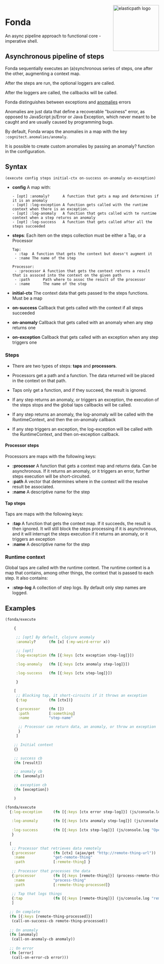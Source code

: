 <img src="https://www.elasticpath.com/sites/all/themes/bootstrap/images/elastlic-path-logo-RGB.svg" alt="elasticpath logo" title="elasticpath" align="right" width="150"/>

# Fonda

An async pipeline approach to functional core - imperative shell.

## Asynchronous pipeline of steps

Fonda sequentially executes an (a)synchronous series of steps, one after the other, augmenting a context map.

After the steps are run, the optional loggers are called.

After the loggers are called, the callbacks will be called.

Fonda distinguishes between exceptions and [anomalies](https://github.com/cognitect-labs/anomalies/blob/master/src/cognitect/anomalies.cljc) errors

Anomalies are just data that define a recoverable "business" error, as opposed to JavaScript js/Error or Java Exception, 
which never meant to be caught and are usually caused by programming bugs.
 
By default, Fonda wraps the anomalies in a map with the key `:cognitect.anomalies/anomaly`.

It is possible to create custom anomalies by passing an anomaly? function in the configuration.

## Syntax

```clojure
(execute config steps initial-ctx on-success on-anomaly on-exception)
```
- **config** A map with:

      - [opt] :anomaly?      A function that gets a map and determines if it is an anomaly
      - [opt] :log-exception A function gets called with the runtime context when there is an exception.
      - [opt] :log-anomaly   A function that gets called with te runtime context when a step returns an anomaly
      - [opt] :log-success   A function that gets called after all the steps succeeded
      
- **steps**: Each item on the steps collection must be either a Tap, or a Processor

      Tap:
       - :tap  A function that gets the context but doesn't augment it
       - :name The name of the step

      Processor:
       - :processor A function that gets the context returns a result that is assoced into the context on the given path
       - :path      Path where to assoc the result of the processor
       - :name      The name of the step
       
- **initial-ctx** The context data that gets passed to the steps functions. Must be a map
               
- **on-success**  Callback that gets called with the context if all steps succeeded
- **on-anomaly**   Callback that gets called with an anomaly when any step returns one
- **on-exception** Callback that gets called with an exception when any step triggers one

### Steps

- There are two types of steps: **taps** and **processors**.

- Processors get a path and a function. The data returned will be placed in the context on that path.

- Taps only get a function, and if they succeed, the result is ignored.

- If any step returns an anomaly, or triggers an exception, the execution of the steps stops and the global taps 
  callbacks will be called.

- If any step returns an anomaly, the log-anomaly will be called with the RuntimeContext, and then the on-anomaly callback

- If any step triggers an exception, the log-exception will be called with the RuntimeContext, and then on-exception callback.

#### Processor steps

Processors are maps with the following keys:

- **:processor** A function that gets a context map and returns data. Can be asynchronous.
               If it returns an anomaly, or it triggers an error, further steps execution will be short-circuited.
- **:path** A vector that determines where in the context will the resolve result be associated.
- **:name** A descriptive name for the step

#### Tap steps

Taps are maps with the following keys:

- **:tap**   A function that gets the context map. If it succeeds, the result is then ignored.
            It will still block the steps processing if it is asynchronous, and it will interrupt the steps execution
            if it returns an anomaly, or it triggers an exception
- **:name**  A descriptive name for the step

### Runtime context

Global taps are called with the runtime context. The runtime context is a map that contains, among other things, 
the context that is passed to each step. It also contains:

- **:step-log** A collection of step logs. By default only step names are logged.


## Examples

```clojure
(fonda/execute

    {

     ;; [opt] By default, clojure anomaly
     :anomaly?      (fn [x] (:my-weird-error x))

     ;; [opt]
     :log-exception (fn [{:keys [ctx exception step-log]}])

     :log-anomaly   (fn [{:keys [ctx anomaly step-log]}])
     
     :log-success   (fn [{:keys [ctx step-log]}])

     }

    [
     ;; Blocking tap, it short-circuits if it throws an exception
     {:tap          (fn [ctx])}

     {:processor    (fn [])
      :path         [:something]
      :name         "step-name"

      ;; Processor can return data, an anomaly, or throw an exception
      }
     ]

    ;; Initial context
    {}

    ;; success cb
    (fn [result])

    ;; anomaly cb
    (fn [anomaly])

    ;; exception cb
    (fn [exception])

    )
```

```clojure
(fonda/execute
  {:log-exception     (fn [{:keys [ctx error step-log]}] (js/console.log "Exception happened:" error))
   
   :log-anomaly       (fn [{:keys [ctx anomaly step-log]}] (js/console.log "An anomaly happened:" anomaly))
   
   :log-success       (fn [{:keys [ctx step-log]}] (js/console.log "Operation successful!"))
   }
  
  [
   ;; Processor that retrieves data remotely
   {:processor        (fn [ctx] (ajax/get "http://remote-thing-url"))
    :name             "get-remote-thing"
    :path             [:remote-thing] }
   
   ;; Processor that processes the data
   {:processor        (fn [{:keys [remote-thing]}] (process-remote-thing remote-thing))
    :name             "process-thing"
    :path             [:remote-thing-processed]}
   
   ;; Tap that logs things
   {:tap              (fn [{:keys [remote-thing]}] (js/console.log "remote thing:"))}
   ]

  ;; On complete
  (fn [{:keys [remote-thing-processed]}] 
   (call-on-success-cb remote-thing-processed))
   
  ;; On anomaly
  (fn [anomaly] 
   (call-on-anomaly-cb anomaly))
   
  ;; On error
  (fn [error] 
   (call-on-error-cb error)))

```